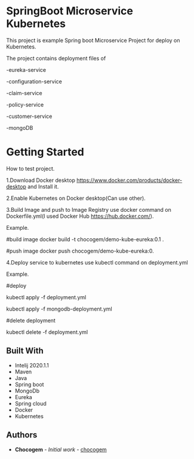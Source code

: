 # SpringBoot Microservice Kubernetes

This project is example Spring boot Microservice Project for deploy on Kubernetes.

The project contains deployment files of 

-eureka-service

-configuration-service

-claim-service

-policy-service

-customer-service  

-mongoDB



# Getting Started 

How to test project.

1.Download Docker desktop https://www.docker.com/products/docker-desktop and Install it.

2.Enable Kubernetes on Docker desktop(Can use other).

3.Build Image and push to Image Registry use docker command on Dockerfile.yml(I used Docker Hub https://hub.docker.com/).

Example.

#build image
docker build -t chocogem/demo-kube-eureka:0.1 .

#push image
docker push chocogem/demo-kube-eureka:0.


4.Deploy service to kubernetes use kubectl command on deployment.yml

Example.

#deploy

kubectl apply -f deployment.yml 

kubectl apply -f mongodb-deployment.yml

#delete deployment

kubectl delete -f deployment.yml



## Built With

* Intelij 2020.1.1
* Maven
* Java
* Spring boot
* MongoDb
* Eureka
* Spring cloud
* Docker
* Kubernetes


## Authors

* **Chocogem** - *Initial work* - [chocogem](https://github.com/chocogem)

